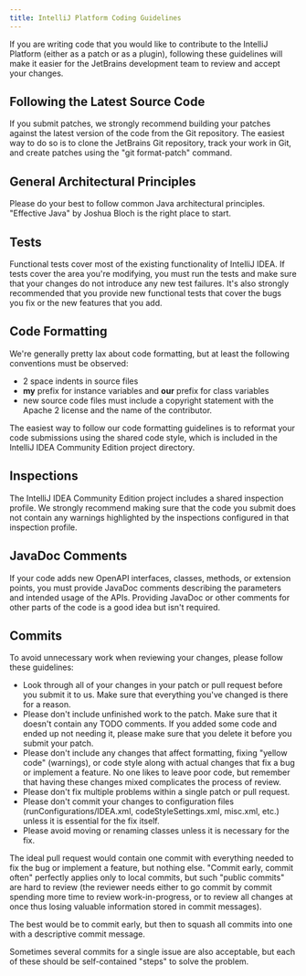 ```yaml
---
title: IntelliJ Platform Coding Guidelines
---
```

<!-- Copyright 2000-2020 JetBrains s.r.o. and other contributors. Use of this source code is governed by the Apache 2.0 license that can be found in the LICENSE file. -->

If you are writing code that you would like to contribute to the IntelliJ Platform (either as a patch or as a plugin), following these guidelines will make it easier for the JetBrains development team to review and accept your changes.

## Following the Latest Source Code

If you submit patches, we strongly recommend building your patches against the latest version of the code from the Git repository.
The easiest way to do so is to clone the JetBrains Git repository, track your work in Git, and create patches using the "git format-patch" command.

## General Architectural Principles

Please do your best to follow common Java architectural principles. "Effective Java" by Joshua Bloch is the right place to start.

## Tests

Functional tests cover most of the existing functionality of IntelliJ IDEA.
If tests cover the area you're modifying, you must run the tests and make sure that your changes do not introduce any new test failures.
It's also strongly recommended that you provide new functional tests that cover the bugs you fix or the new features that you add.

## Code Formatting

We're generally pretty lax about code formatting, but at least the following conventions must be observed:

- 2 space indents in source files
- **my** prefix for instance variables and **our** prefix for class variables
- new source code files must include a copyright statement with the Apache 2 license and the name of the contributor.

The easiest way to follow our code formatting guidelines is to reformat your code submissions using the shared code style, which is included in the IntelliJ IDEA Community Edition project directory.

## Inspections

The IntelliJ IDEA Community Edition project includes a shared inspection profile.
We strongly recommend making sure that the code you submit does not contain any warnings highlighted by the inspections configured in that inspection profile.

## JavaDoc Comments

If your code adds new OpenAPI interfaces, classes, methods, or extension points, you must provide JavaDoc comments describing the parameters and intended usage of the APIs.
Providing JavaDoc or other comments for other parts of the code is a good idea but isn't required.

## Commits

To avoid unnecessary work when reviewing your changes, please follow these guidelines:

- Look through all of your changes in your patch or pull request before you submit it to us.
  Make sure that everything you've changed is there for a reason.
- Please don't include unfinished work to the patch.
  Make sure that it doesn't contain any TODO comments.
  If you added some code and ended up not needing it, please make sure that you delete it before you submit your patch.
- Please don't include any changes that affect formatting, fixing "yellow code" (warnings), or code style along with actual changes that fix a bug or implement a feature.
  No one likes to leave poor code, but remember that having these changes mixed complicates the process of review.
- Please don't fix multiple problems within a single patch or pull request.
- Please don't commit your changes to configuration files (runConfigurations/IDEA.xml, codeStyleSettings.xml, misc.xml, etc.) unless it is essential for the fix itself.
- Please avoid moving or renaming classes unless it is necessary for the fix.

The ideal pull request would contain one commit with everything needed to fix the bug or implement a feature, but nothing else. "Commit early, commit often" perfectly applies only to local commits, but such "public commits" are hard to review (the reviewer needs either to go commit by commit spending more time to review work-in-progress, or to review all changes at once thus losing valuable information stored in commit messages).

The best would be to commit early, but then to squash all commits into one with a descriptive commit message.

Sometimes several commits for a single issue are also acceptable, but each of these should be self-contained "steps" to solve the problem.
